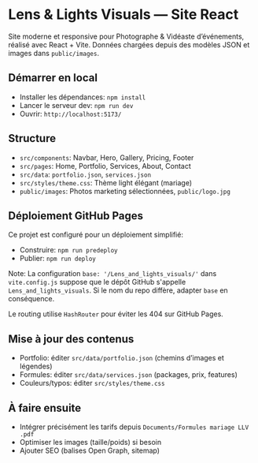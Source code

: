 # Lens & Lights Visuals — Site React

Site moderne et responsive pour Photographe & Vidéaste d’événements, réalisé avec React + Vite. Données chargées depuis des modèles JSON et images dans `public/images`.

## Démarrer en local

- Installer les dépendances: `npm install`
- Lancer le serveur dev: `npm run dev`
- Ouvrir: `http://localhost:5173/`

## Structure

- `src/components`: Navbar, Hero, Gallery, Pricing, Footer
- `src/pages`: Home, Portfolio, Services, About, Contact
- `src/data`: `portfolio.json`, `services.json`
- `src/styles/theme.css`: Thème light élégant (mariage)
- `public/images`: Photos marketing sélectionnées, `public/logo.jpg`

## Déploiement GitHub Pages

Ce projet est configuré pour un déploiement simplifié:

- Construire: `npm run predeploy`
- Publier: `npm run deploy`

Note: La configuration `base: '/Lens_and_lights_visuals/'` dans `vite.config.js` suppose que le dépôt GitHub s'appelle `Lens_and_lights_visuals`. Si le nom du repo diffère, adapter `base` en conséquence.

Le routing utilise `HashRouter` pour éviter les 404 sur GitHub Pages.

## Mise à jour des contenus

- Portfolio: éditer `src/data/portfolio.json` (chemins d’images et légendes)
- Formules: éditer `src/data/services.json` (packages, prix, features)
- Couleurs/typos: éditer `src/styles/theme.css`

## À faire ensuite

- Intégrer précisément les tarifs depuis `Documents/Formules mariage LLV .pdf`
- Optimiser les images (taille/poids) si besoin
- Ajouter SEO (balises Open Graph, sitemap)
